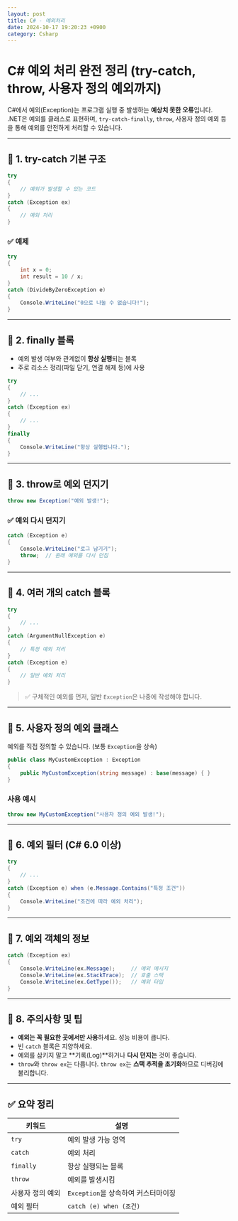 ```yaml
---
layout: post
title: C# - 예외처리
date: 2024-10-17 19:20:23 +0900
category: Csharp
---
```

# C# 예외 처리 완전 정리 (try-catch, throw, 사용자 정의 예외까지)

C#에서 예외(Exception)는 프로그램 실행 중 발생하는 **예상치 못한 오류**입니다.  
.NET은 예외를 클래스로 표현하며, `try-catch-finally`, `throw`, 사용자 정의 예외 등을 통해 예외를 안전하게 처리할 수 있습니다.

---

## 🔷 1. try-catch 기본 구조

```csharp
try
{
    // 예외가 발생할 수 있는 코드
}
catch (Exception ex)
{
    // 예외 처리
}
```

### ✅ 예제

```csharp
try
{
    int x = 0;
    int result = 10 / x;
}
catch (DivideByZeroException e)
{
    Console.WriteLine("0으로 나눌 수 없습니다!");
}
```

---

## 🔷 2. finally 블록

- 예외 발생 여부와 관계없이 **항상 실행**되는 블록
- 주로 리소스 정리(파일 닫기, 연결 해제 등)에 사용

```csharp
try
{
    // ...
}
catch (Exception ex)
{
    // ...
}
finally
{
    Console.WriteLine("항상 실행됩니다.");
}
```

---

## 🔷 3. throw로 예외 던지기

```csharp
throw new Exception("예외 발생!");
```

### ✅ 예외 다시 던지기

```csharp
catch (Exception e)
{
    Console.WriteLine("로그 남기기");
    throw;  // 원래 예외를 다시 던짐
}
```

---

## 🔷 4. 여러 개의 catch 블록

```csharp
try
{
    // ...
}
catch (ArgumentNullException e)
{
    // 특정 예외 처리
}
catch (Exception e)
{
    // 일반 예외 처리
}
```

> ✅ 구체적인 예외를 먼저, 일반 `Exception`은 나중에 작성해야 합니다.

---

## 🔷 5. 사용자 정의 예외 클래스

예외를 직접 정의할 수 있습니다. (보통 `Exception`을 상속)

```csharp
public class MyCustomException : Exception
{
    public MyCustomException(string message) : base(message) { }
}
```

### 사용 예시

```csharp
throw new MyCustomException("사용자 정의 예외 발생!");
```

---

## 🔷 6. 예외 필터 (C# 6.0 이상)

```csharp
try
{
    // ...
}
catch (Exception e) when (e.Message.Contains("특정 조건"))
{
    Console.WriteLine("조건에 따라 예외 처리");
}
```

---

## 🔷 7. 예외 객체의 정보

```csharp
catch (Exception ex)
{
    Console.WriteLine(ex.Message);     // 예외 메시지
    Console.WriteLine(ex.StackTrace);  // 호출 스택
    Console.WriteLine(ex.GetType());   // 예외 타입
}
```

---

## 🔷 8. 주의사항 및 팁

- **예외는 꼭 필요한 곳에서만 사용**하세요. 성능 비용이 큽니다.
- 빈 `catch` 블록은 지양하세요.
- 예외를 삼키지 말고 **기록(Log)**하거나 **다시 던지는** 것이 좋습니다.
- `throw`와 `throw ex`는 다릅니다. `throw ex`는 **스택 추적을 초기화**하므로 디버깅에 불리합니다.

---

## ✅ 요약 정리

| 키워드 | 설명 |
|--------|------|
| `try` | 예외 발생 가능 영역 |
| `catch` | 예외 처리 |
| `finally` | 항상 실행되는 블록 |
| `throw` | 예외를 발생시킴 |
| 사용자 정의 예외 | `Exception`을 상속하여 커스터마이징 |
| 예외 필터 | `catch (e) when (조건)` |